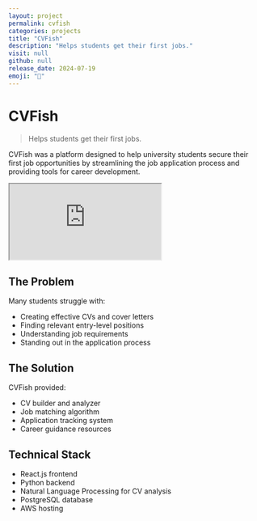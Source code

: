 ```yaml
---
layout: project
permalink: cvfish
categories: projects
title: "CVFish"
description: "Helps students get their first jobs."
visit: null
github: null
release_date: 2024-07-19
emoji: "🎣"
---
```


# CVFish

> Helps students get their first jobs.

CVFish was a platform designed to help university students secure their first job opportunities by streamlining the job application process and providing tools for career development.

<div class="video-container">
  <iframe
    src="https://www.youtube.com/embed/fYGgfOzU1BU"
    title="CVFish Demo"
    allow="accelerometer; autoplay; clipboard-write; encrypted-media; gyroscope; picture-in-picture"
    allowfullscreen>
  </iframe>
</div>

## The Problem

Many students struggle with:
- Creating effective CVs and cover letters
- Finding relevant entry-level positions
- Understanding job requirements
- Standing out in the application process

## The Solution

CVFish provided:
- CV builder and analyzer
- Job matching algorithm
- Application tracking system
- Career guidance resources

## Technical Stack

- React.js frontend
- Python backend
- Natural Language Processing for CV analysis
- PostgreSQL database
- AWS hosting 